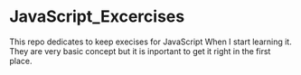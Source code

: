 # JavaScript_Excercises
This repo dedicates to keep execises for JavaScript When I start learning it. They are very basic concept but it is inportant to get it right in the first place. 
